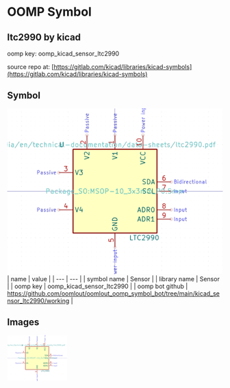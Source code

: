 # OOMP Symbol  
## ltc2990  by kicad  
  
oomp key: oomp_kicad_sensor_ltc2990  
  
source repo at: [https://gitlab.com/kicad/libraries/kicad-symbols](https://gitlab.com/kicad/libraries/kicad-symbols)  
## Symbol  
  
[![working.png](working_600.png)](working.png)  
| name | value | 
| --- | --- | 
| symbol name | Sensor | 
| library name | Sensor | 
| oomp key | oomp_kicad_sensor_ltc2990 | 
| oomp bot github | https://github.com/oomlout/oomlout_oomp_symbol_bot/tree/main/kicad_sensor_ltc2990/working | 
## Images  
  
[![working.png](working_140.png)](working.png)  

